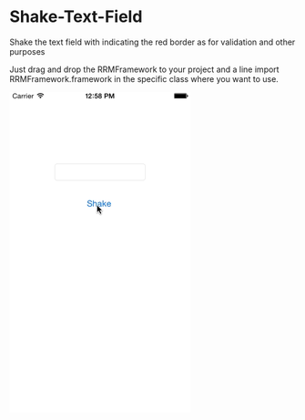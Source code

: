 # Shake-Text-Field
Shake the text field with indicating the red border as for validation and other purposes


Just drag and drop the RRMFramework to your project and a line import RRMFramework.framework 
in the specific class where you want to use.


![Picture](https://github.com/RahulM1987/Shake-Text-Field/blob/master/Shake.gif)
